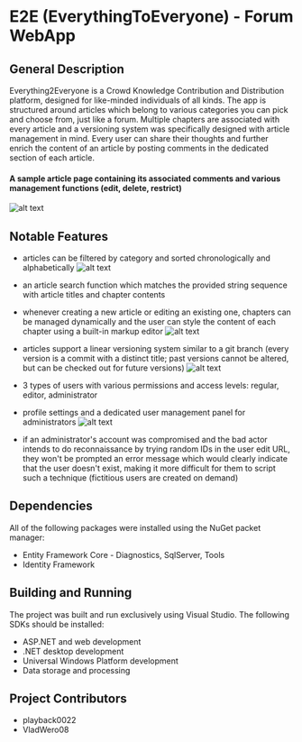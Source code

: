 # E2E (EverythingToEveryone) - Forum WebApp

## General Description
Everything2Everyone is a Crowd Knowledge Contribution and Distribution platform, designed 
for like-minded individuals of all kinds. The app is structured around articles which belong 
to various categories you can pick and choose from, just like a forum. Multiple chapters are 
associated with every article and a versioning system was specifically designed with article
management in mind. Every user can share their thoughts and further enrich the content of an
article by posting comments in the dedicated section of each article.

#### A sample article page containing its associated comments and various management functions (edit, delete, restrict)
![alt text](https://images2.imgbox.com/f9/b5/qyQGBUlx_o.png)


## Notable Features
* articles can be filtered by category and sorted chronologically and alphabetically
![alt text](https://images2.imgbox.com/b7/6f/NZfCl66q_o.png)

* an article search function which matches the provided string sequence with article titles and chapter contents

* whenever creating a new article or editing an existing one, chapters can be managed dynamically and the user can style the content of each chapter using a built-in markup editor
![alt text](https://images2.imgbox.com/b7/2d/Qo8EiTrR_o.gif)

* articles support a linear versioning system similar to a git branch (every version is a commit with a distinct title; past versions cannot be altered, but can be checked out for future versions)
![alt text](https://images2.imgbox.com/31/12/bmr7uB3q_o.gif)

* 3 types of users with various permissions and access levels: regular, editor, administrator

* profile settings and a dedicated user management panel for administrators
![alt text](https://images2.imgbox.com/74/3d/e7lDPIKK_o.gif)

* if an administrator's account was compromised and the bad actor intends to 
do reconnaissance by trying random IDs in the user edit URL, they won't be 
prompted an error message which would clearly indicate that the user doesn't
exist, making it more difficult for them to script such a technique (fictitious 
users are created on demand)


## Dependencies
All of the following packages were installed using the NuGet packet manager:
* Entity Framework Core - Diagnostics, SqlServer, Tools
* Identity Framework


## Building and Running
The project was built and run exclusively using Visual Studio. The following SDKs should be installed:
* ASP.NET and web development
* .NET desktop development
* Universal Windows Platform development
* Data storage and processing


## Project Contributors
* playback0022
* VladWero08
